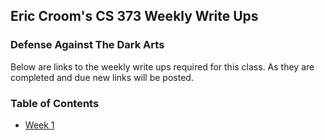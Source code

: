 ## Eric Croom's CS 373 Weekly Write Ups
### Defense Against The Dark Arts

Below are links to the weekly write ups required for this class.  As they are completed and due new links will be posted.


### Table of Contents

- <a href="https://croomosu.github.io/week1">Week 1</a>



